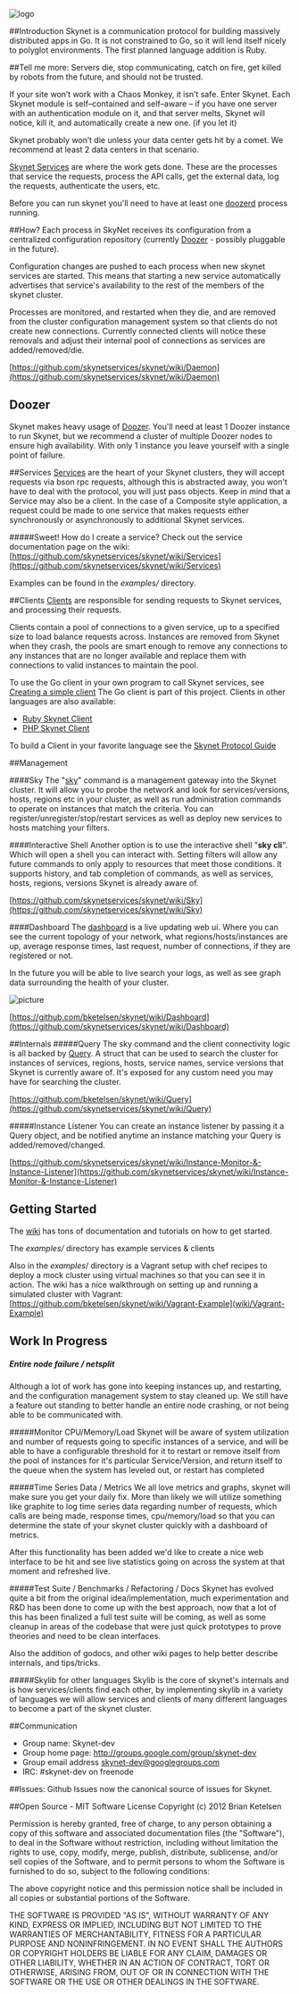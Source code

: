 ![logo](/skynetservices/skynet/raw/master/documentation/SkyNetLogo.png)

##Introduction
Skynet is a communication protocol for building massively distributed apps in Go.
It is not constrained to Go, so it will lend itself nicely to polyglot environments.
The first planned language addition is Ruby.

##Tell me more:
Servers die, stop communicating, catch on fire, get killed by robots from the future, and should not be trusted.

If your site won’t work with a Chaos Monkey, it isn’t safe.
Enter Skynet. Each Skynet module is self–contained and self–aware – if you have one server with an authentication module on it, and that server melts, Skynet will notice, kill it, and automatically create a new one. (if you let it)

Skynet probably won’t die unless your data center gets hit by a comet.  We recommend at least 2 data centers in that scenario.

[Skynet Services](skynet/wiki/Services) are where the work gets done.  These are the processes that service the requests, process the API calls, get the external data, log the requests, authenticate the users, etc.


Before you can run skynet you'll need to have at least one [doozerd](skynet/wiki/Setting-up-a-Doozer-cluster) process running.

##How?
Each process in SkyNet receives its configuration from a centralized configuration repository (currently [Doozer](skynet/wiki/Setting-up-a-Doozer-cluster) - possibly pluggable in the future).

Configuration changes are pushed to each process when new skynet services are started.
This means that starting a new service automatically advertises that service's availability to the rest of the members of the skynet cluster.

Processes are monitored, and restarted when they die, and are removed from the cluster configuration management system so that clients do not create new connections. Currently connected clients will notice these removals and adjust their internal pool of connections as services are added/removed/die.

[https://github.com/skynetservices/skynet/wiki/Daemon](https://github.com/skynetservices/skynet/wiki/Daemon)

## Doozer
Skynet makes heavy usage of [Doozer](skynet/wiki/Setting-up-a-Doozer-cluster). You'll need at least 1 Doozer instance to run Skynet, but we recommend a cluster of multiple Doozer nodes to ensure high availability. With only 1 instance you leave yourself with a single point of failure.

##Services
[Services](skynet/wiki/Services) are the heart of your Skynet clusters, they will accept requests via bson rpc requests, although this is abstracted away, you won't have to deal with the protocol, you will just pass objects. Keep in mind that a Service may also be a client. In the case of a Composite style application, a request could be made to one service that makes requests either synchronously or asynchronously to additional Skynet services.

#####Sweet! How do I create a service?
Check out the service documentation page on the wiki: [https://github.com/skynetservices/skynet/wiki/Services](https://github.com/skynetservices/skynet/wiki/Services)

Examples can be found in the *examples/* directory.

##Clients
[Clients](skynet/wiki/Clients) are responsible for sending requests to Skynet services, and processing their requests.

Clients contain a pool of connections to a given service, up to a specified size to load balance requests across. Instances are removed from Skynet when they crash, the pools are smart enough to remove any connections to any instances that are no longer available and replace them with connections to valid instances to maintain the pool.

To use the Go client in your own program to call Skynet services, see [Creating a simple client](https://github.com/skynetservices/skynet/wiki/Client-Tutorial)
The Go client is part of this project. Clients in other languages are also available:
* [Ruby Skynet Client](http://github.com/ClarityServices/ruby_skynet)
* [PHP Skynet Client](http://github.com/mikespook/php_skynet)

To build a Client in your favorite language see the [Skynet Protocol Guide](https://github.com/skynetservices/skynet/blob/master/protocol.md)

##Management

####Sky
The "[sky](skynet/wiki/Sky)" command is a management gateway into the Skynet cluster. It will allow you to probe the network and look for services/versions, hosts, regions etc in your cluster, as well as run administration commands to operate on instances that match the criteria. You can register/unregister/stop/restart services as well as deploy new services to hosts matching your filters.

####Interactive Shell
Another option is to use the interactive shell "<b>sky cli</b>". Which will open a shell you can interact with. Setting filters will allow any future commands to only apply to resources that meet those conditions. It supports history, and tab completion of commands, as well as services, hosts, regions, versions Skynet is already aware of.

[https://github.com/skynetservices/skynet/wiki/Sky](https://github.com/skynetservices/skynet/wiki/Sky)

####Dashboard
The [dashboard](skynet/wiki/Dashboard) is a live updating web ui. Where you can see the current topology of your network, what regions/hosts/instances are up, average response times, last request, number of connections, if they are registered or not.

In the future you will be able to live search your logs, as well as see graph data surrounding the health of your cluster.

![picture](/skynetservices/skynet/raw/master/documentation/dashboard.png)

[https://github.com/bketelsen/skynet/wiki/Dashboard](https://github.com/skynetservices/skynet/wiki/Dashboard)

##Internals
#####Query
The sky command and the client connectivity logic is all backed by [Query](skynet/wiki/Query). A struct that can be used to search the cluster for instances of services, regions, hosts, service names, service versions that Skynet is currently aware of. It's exposed for any custom need you may have for searching the cluster.

[https://github.com/bketelsen/skynet/wiki/Query](https://github.com/skynetservices/skynet/wiki/Query)

#####Instance Listener
You can create an instance listener by passing it a Query object, and be notified anytime an instance matching your Query is added/removed/changed.

[https://github.com/skynetservices/skynet/wiki/Instance-Monitor-&-Instance-Listener](https://github.com/skynetservices/skynet/wiki/Instance-Monitor-&-Instance-Listener)

## Getting Started
The [wiki](skynet/wiki) has tons of documentation and tutorials on how to get started.

The *examples/* directory has example services & clients

Also in the *examples*/ directory is a Vagrant setup with chef recipes to deploy a mock cluster using virtual machines so that you can see it in action. The wiki has a nice walkthrough on setting up and running a simulated cluster with Vagrant: [https://github.com/bketelsen/skynet/wiki/Vagrant-Example](wiki/Vagrant-Example)


## Work In Progress
##### Entire node failure / netsplit
Although a lot of work has gone into keeping instances up, and restarting, and the configuration management system to stay cleaned up. We still have a feature out standing to better handle an entire node crashing, or not being able to be communicated with.

#####Monitor CPU/Memory/Load
Skynet will be aware of system utilization and number of requests going to specific instances of a service, and will be able to have a configurable threshold for it to restart or remove itself from the pool of instances for it's particular Service/Version, and return itself to the queue when the system has leveled out, or restart has completed

#####Time Series Data / Metrics
We all love metrics and graphs, skynet will make sure you get your daily fix. More than likely we will utilize something like graphite to log time series data regarding number of requests, which calls are being made, response times, cpu/memory/load so that you can determine the state of your skynet cluster quickly with a dashboard of metrics.

After this functionality has been added we'd like to create a nice web interface to be hit and see live statistics going on across the system at that moment and refreshed live.

#####Test Suite / Benchmarks / Refactoring / Docs
Skynet has evolved quite a bit from the original idea/implementation, much experimentation and R&D has been done to come up with the best approach, now that a lot of this has been finalized a full test suite will be coming, as well as some cleanup in areas of the codebase that were just quick prototypes to prove theories and need to be clean interfaces.

Also the addition of godocs, and other wiki pages to help better describe internals, and tips/tricks.

#####Skylib for other languages
Skylib is the core of skynet's internals and is how services/clients find each other, by implementing skylib in a variety of languages we will allow services and clients of many different languages to become a part of the skynet cluster.

##Communication
* Group name: Skynet-dev
* Group home page: http://groups.google.com/group/skynet-dev
* Group email address skynet-dev@googlegroups.com
* IRC: #skynet-dev on freenode

##Issues:
Github Issues now the canonical source of issues for Skynet.

##Open Source - MIT Software License
Copyright (c) 2012 Brian Ketelsen

Permission is hereby granted, free of charge, to any person obtaining a copy of this software and associated documentation files (the "Software"), to deal in the Software without restriction, including without limitation the rights to use, copy, modify, merge, publish, distribute, sublicense, and/or sell copies of the Software, and to permit persons to whom the Software is furnished to do so, subject to the following conditions:

The above copyright notice and this permission notice shall be included in all copies or substantial portions of the Software.

THE SOFTWARE IS PROVIDED "AS IS", WITHOUT WARRANTY OF ANY KIND, EXPRESS OR IMPLIED, INCLUDING BUT NOT LIMITED TO THE WARRANTIES OF MERCHANTABILITY, FITNESS FOR A PARTICULAR PURPOSE AND NONINFRINGEMENT. IN NO EVENT SHALL THE AUTHORS OR COPYRIGHT HOLDERS BE LIABLE FOR ANY CLAIM, DAMAGES OR OTHER LIABILITY, WHETHER IN AN ACTION OF CONTRACT, TORT OR OTHERWISE, ARISING FROM, OUT OF OR IN CONNECTION WITH THE SOFTWARE OR THE USE OR OTHER DEALINGS IN THE SOFTWARE.
